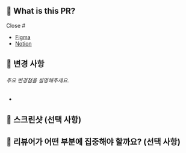 ## 🔎 What is this PR?

Close #

- [Figma]()
- [Notion]()

## 🎯 변경 사항

###### 주요 변경점을 설명해주세요.

-

## 📸 스크린샷 (선택 사항)

<!--
| Before | After |
| :----: | :---: |
|  |  |
-->

## 🧐 리뷰어가 어떤 부분에 집중해야 할까요? (선택 사항)

